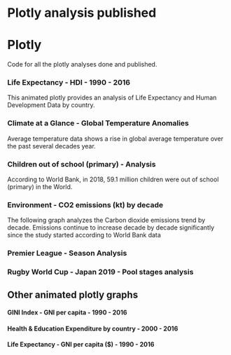 # Plotly analysis published


# Plotly

Code for all the plotly analyses done and published.

### **Life Expectancy - HDI - 1990 - 2016**

This animated plotly provides an analysis of Life Expectancy and Human Development Data by country.

### **Climate at a Glance - Global Temperature Anomalies**

Average temperature data shows a rise in global average temperature over the past several decades year.


### **Children out of school (primary) - Analysis**

According to World Bank, in 2018, 59.1 million children were out of school (primary) in the World.

### **Environment - CO2 emissions (kt) by decade**

The following graph analyzes the Carbon dioxide emissions trend by decade. Emissions continue to increase decade by decade significantly since the study started according to World Bank data

### **Premier League - Season Analysis**

### **Rugby World Cup - Japan 2019 - Pool stages analysis**

## Other animated plotly graphs


#### **GINI Index - GNI per capita - 1990 - 2016**

####  **Health & Education Expenditure by country - 2000 - 2016**

####  **Life Expectancy - GNI per capita ($) - 1990 - 2016**






